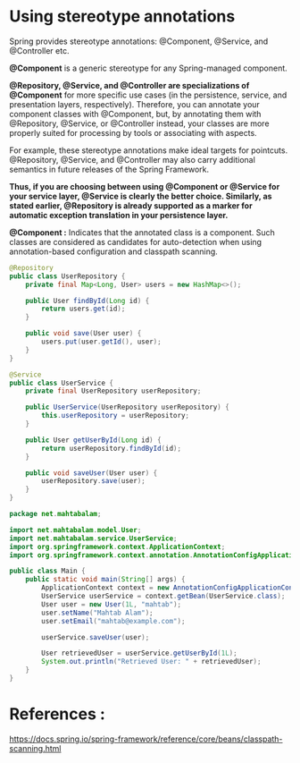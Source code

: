 # Using stereotype annotations

Spring provides stereotype annotations: @Component, @Service, and @Controller etc.

**@Component** is a generic stereotype for any Spring-managed component. 

**@Repository, @Service, and @Controller are specializations of @Component** for more specific use cases (in the persistence, service, and presentation layers, respectively). Therefore, you can annotate your component classes with @Component, but, by annotating them with @Repository, @Service, or @Controller instead, your classes are more properly suited for processing by tools or associating with aspects. 

For example, these stereotype annotations make ideal targets for pointcuts. @Repository, @Service, and @Controller may also carry additional semantics in future releases of the Spring Framework. 

**Thus, if you are choosing between using @Component or @Service for your service layer, @Service is clearly the better choice. Similarly, as stated earlier, @Repository is already supported as a marker for automatic exception translation in your persistence layer.**

**@Component :** Indicates that the annotated class is a component. Such classes are considered as candidates for auto-detection when using annotation-based configuration and classpath scanning.

```java
@Repository
public class UserRepository {
    private final Map<Long, User> users = new HashMap<>();

    public User findById(Long id) {
        return users.get(id);
    }

    public void save(User user) {
        users.put(user.getId(), user);
    }
}
```

```java
@Service
public class UserService {
    private final UserRepository userRepository;

    public UserService(UserRepository userRepository) {
        this.userRepository = userRepository;
    }

    public User getUserById(Long id) {
        return userRepository.findById(id);
    }

    public void saveUser(User user) {
        userRepository.save(user);
    }
}
```

```java
package net.mahtabalam;

import net.mahtabalam.model.User;
import net.mahtabalam.service.UserService;
import org.springframework.context.ApplicationContext;
import org.springframework.context.annotation.AnnotationConfigApplicationContext;

public class Main {
    public static void main(String[] args) {
        ApplicationContext context = new AnnotationConfigApplicationContext("net.mahtabalam");
        UserService userService = context.getBean(UserService.class);
        User user = new User(1L, "mahtab");
        user.setName("Mahtab Alam");
        user.setEmail("mahtab@example.com");

        userService.saveUser(user);

        User retrievedUser = userService.getUserById(1L);
        System.out.println("Retrieved User: " + retrievedUser);
    }
}
```

# References :

https://docs.spring.io/spring-framework/reference/core/beans/classpath-scanning.html
